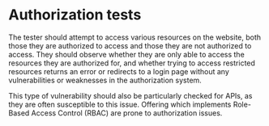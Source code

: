 # Authorization tests

The tester should attempt to access various resources on the website, both those they are authorized to access and those they are not authorized to access. They should observe whether they are only able to access the resources they are authorized for, and whether trying to access restricted resources returns an error or redirects to a login page without any vulnerabilities or weaknesses in the authorization system.
    
This type of vulnerability should also be particularly checked for APIs, as they are often susceptible to this issue. Offering which implements Role-Based Access Control (RBAC) are prone to authorization issues.